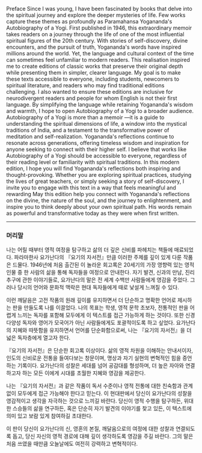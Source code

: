 Preface
Since I was young, I have been fascinated by books that delve into the spiritual journey and explore the deeper mysteries of life. Few works capture these themes as profoundly as Paramahansa Yogananda's Autobiography of a Yogi. First published in 1946, this extraordinary memoir takes readers on a journey through the life of one of the most influential spiritual figures of the 20th century. With stories of self-discovery, divine encounters, and the pursuit of truth, Yogananda's words have inspired millions around the world. Yet, the language and cultural context of the time can sometimes feel unfamiliar to modern readers.
This realisation inspired me to create editions of classic works that preserve their original depth while presenting them in simpler, clearer language. My goal is to make these texts accessible to everyone, including students, newcomers to spiritual literature, and readers who may find traditional editions challenging. I also wanted to ensure these editions are inclusive for neurodivergent readers and people for whom English is not their first language. By simplifying the language while retaining Yogananda's wisdom and warmth, I hope to open Autobiography of a Yogi to a broader audience.
Autobiography of a Yogi is more than a memoir —it is a guide to understanding the spiritual dimensions of life, a window into the mystical traditions of India, and a testament to the transformative power of meditation and self-realization. Yogananda's reflections continue to resonate across generations, offering timeless wisdom and inspiration for anyone seeking to connect with their higher self.
I believe that works like Autobiography of a Yogi should be accessible to everyone, regardless of their reading level or familiarity with spiritual traditions. In this modern edition, I hope you will find Yogananda's reflections both inspiring and thought-provoking. Whether you are exploring spiritual practices, studying the lives of great teachers, or simply seeking a story of self-discovery, I invite you to engage with this text in a way that feels meaningful and rewarding
May this edition help you connect with Yogananda's reflections on the divine, the nature of the soul, and the journey to enlightenment, and inspire you to think deeply about your own spiritual path. His words remain as powerful and transformative today as they were when first written.

---

### 머리말

나는 어릴 때부터 영적 여정을 탐구하고 삶의 더 깊은 신비를 파헤치는 책들에 매료되었다. 파라마한사 요가난다의 『요기의 자서전』만큼 이러한 주제를 깊이 있게 다룬 작품은 드물다. 1946년에 처음 출간된 이 놀라운 회고록은 20세기의 가장 영향력 있는 영적 인물 중 한 사람의 삶을 통해 독자들을 여정으로 안내한다. 자기 발견, 신과의 만남, 진리 추구에 관한 이야기들로, 요가난다의 말은 전 세계 수백만 사람들에게 영감을 주었다. 그러나 당시의 언어와 문화적 맥락은 현대 독자들에게 때로 낯설게 느껴질 수 있다.

이런 깨달음은 고전 작품의 원래 깊이를 유지하면서 더 단순하고 명확한 언어로 제시하는 판을 만들도록 나를 이끌었다. 나의 목표는 학생, 영적 문학 초보자, 전통적인 판을 어렵게 느끼는 독자를 포함해 모두에게 이 텍스트를 접근 가능하게 하는 것이다. 또한 신경다양성 독자와 영어가 모국어가 아닌 사람들에게도 포괄적이도록 하고 싶었다. 요가난다의 지혜와 따뜻함을 유지하면서 언어를 단순화함으로써, 나는 『요기의 자서전』을 더 넓은 독자층에게 열고자 한다.

『요기의 자서전』은 단순한 회고록 이상이다. 삶의 영적 차원을 이해하는 안내서이자, 인도의 신비로운 전통을 들여다보는 창문이며, 명상과 자기 실현의 변혁적인 힘을 증언하는 기록이다. 요가난다의 성찰은 세대를 넘어 공감대를 형성하며, 더 높은 자아와 연결하고자 하는 모든 이에게 시대를 초월한 지혜와 영감을 제공한다.

나는 『요기의 자서전』과 같은 작품이 독서 수준이나 영적 전통에 대한 친숙함과 관계없이 모두에게 접근 가능해야 한다고 믿는다. 이 현대판에서 당신이 요가난다의 성찰을 영감적이고 생각을 자극하는 것으로 느끼길 바란다. 당신이 영적 수행을 탐구하든, 위대한 스승들의 삶을 연구하든, 혹은 단순히 자기 발견의 이야기를 찾고 있든, 이 텍스트에 의미 있고 보람 있게 참여하길 초대한다.

이 판이 당신이 요가난다의 신, 영혼의 본질, 깨달음으로의 여정에 대한 성찰과 연결되도록 돕고, 당신 자신의 영적 경로에 대해 깊이 생각하도록 영감을 주길 바란다. 그의 말은 처음 쓰였을 때만큼 오늘날에도 여전히 강력하고 변혁적이다.